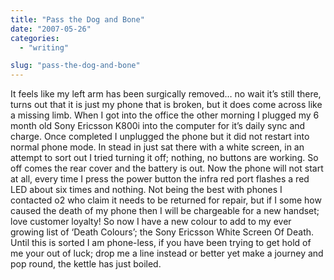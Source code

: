 ```yaml
---
title: "Pass the Dog and Bone"
date: "2007-05-26"
categories: 
  - "writing"

slug: "pass-the-dog-and-bone"
---
```


It feels like my left arm has been surgically removed… no wait it’s still there, turns out that it is just my phone that is broken, but it does come across like a missing limb. When I got into the office the other morning I plugged my 6 month old Sony Ericsson K800i into the computer for it’s daily sync and charge. Once completed I unplugged the phone but it did not restart into normal phone mode. In stead in just sat there with a white screen, in an attempt to sort out I tried turning it off; nothing, no buttons are working. So off comes the rear cover and the battery is out. Now the phone will not start at all, every time I press the power button the infra red port flashes a red LED about six times and nothing. Not being the best with phones I contacted o2 who claim it needs to be returned for repair, but if I some how caused the death of my phone then I will be chargeable for a new handset; love customer loyalty! So now I have a new colour to add to my ever growing list of ‘Death Colours’; the Sony Ericsson White Screen Of Death. Until this is sorted I am phone-less, if you have been trying to get hold of me your out of luck; drop me a line instead or better yet make a journey and pop round, the kettle has just boiled.
